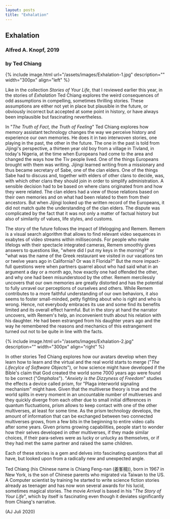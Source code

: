 ```yaml
---
layout: posts
title: "Exhalation"
---
```



## Exhalation
### Alfred A. Knopf, 2019

### by Ted Chiang

<!-- ----------------------------------------------------------------------------- -->
<!-- ----------------------------------------------------------------------------- -->

{% include image.html url="/assets/images/Exhalation-1.jpg"
    description=""  width="300px"
    align="left" %}

Like in the collection *Stories of Your Life*, that I reviewed earlier
this year, in the stories of *Exhalation* Ted Chiang explores the
weird consequences of odd assumptions in compelling, sometimes thrilling
stories.
These assumptions are either not yet in place but plausible in the
future, or obviously incorrect but accepted at some point in history,
or have always been implausible but fascinating nevertheless.

In "*The Truth of Fact, the Truth of Feeling*" Ted Chiang explores how
memory assistant technology changes the way we perceive history and
experience our own memories. He does it in two interwoven stories, one
playing in the past, the other in the future. The one in the past
is told from Jijingi's perspective, a thirteen year old boy from a
village in Tivland, in today's Nigeria, at the time when Europeans had
come to the area and changed the ways how the Tiv people lived. One of
the things Europeans brought with them was writing. Jijingi learned
writing from a missionary and thus became secretary of Sabe, one of the clan
elders. One of the things Sabe had to discuss and, together with elders
of other clans to decide, was, with which other clans they should join
in order to simplify administration. A sensible decision had to be
based on where clans originated from and how they were related. The clan elders had a view of those relations based
on their own memories and on what had been related to them from their
ancestors. But when Jijingi looked up the written record of the
Europeans, it did not match quite the understanding of the clan
elders. The dispute was complicated by the fact that it was not only a
matter of factual history but also of similarity of values, life
styles, and customs.

The story of the future follows the impact of lifelogging and
Remem. Remem is a visual search algorithm that allows to find relevant
video sequences in exabytes of video streams within milliseconds. For
people who make lifelogs with their spectacle integrated cameras,
Remem smoothly gives answers to questions like, "where did I put my
keys in the morning?" or "what was the name of the Greek restaurant we
visited in our vacations ten or twelve years ago in California? Or was
it Florida?" But the more impact-full questions were when partners
quarrel about who had said what in an argument a day or a
month ago, how exactly one had offended the other, and why one had
been misunderstood by the other. Remem mercilessly uncovers that our
own memories are greatly distorted and has the potential to fully
unravel our perceptions of ourselves and others. While Remem
contributes to a more faithful understanding of our own behaviors, it
also seems to foster small-minded, petty fighting about who is right and
who is wrong. Hence, not everybody embraces its use and some find its
benefits limited and its overall effect harmful. But in the story at
hand the narrator uncovers, with Remem's help, an inconvenient truth
about his relation with his daughter. He had been estranged from his
daughter years ago and the way he remembered the reasons and mechanics
of this estrangement turned out not to be quite in line with the
facts.

{% include image.html url="/assets/images/Exhalation-2.jpg"
    description=""  width="300px"
    align="right" %}

In other stories Ted Chiang explores how our avatars develop when they
learn how to learn and the virtual and the real world starts to merge
("*The Lifecylce of Software Objects*"), or how science might have
developed if the Bible's claim that God created the world some 7000
years ago were found to be correct ("*Omphalos*"). "*Anxiety is the
Dizzyness of Freedom*" studies the effects a device called prism, for
"Plaga interworld signaling mechanism" might have. Given that the
multiverse theory is true and the world splits in every moment in an
uncountable number of multiverses and they quickly diverge from each
other due to small initial differences in quantum fluctuations, prism
allows to keep contact with one of the other multiverses, at least for
some time. As the prism technology develops, the amount of information
that can be exchanged between two connected multiverses grows, from a
few bits in the beginning to entire video calls after some
years. Given prisms growing capabilities, people start to wonder how
their selves developed in other multiverses, if they made similar
choices, if their para-selves were as lucky or unlucky as themselves,
or if they had met the same partner and raised the same children.




Each of these stories is a gem and delves into fascinating questions
that all have, but looked upon from a radically new and unexpected
angle.

Ted Chiang (his Chinese name is Chiang Feng-nan (姜峯楠)), born in 1967 in New York, is the son of Chinese parents
who migrated via Taiwan to the US. A Computer scientist by training he
started to write science fiction stories already as teenager and 
has  now won several awards for his lucid, sometimes magical
stories. The movie *Arrival* is based in his "*The Story of Your
Life*", which by itself is fascinating even though it deviates
significantly from Chiang's narrative. 



(AJ Juli 2020)

<br>
